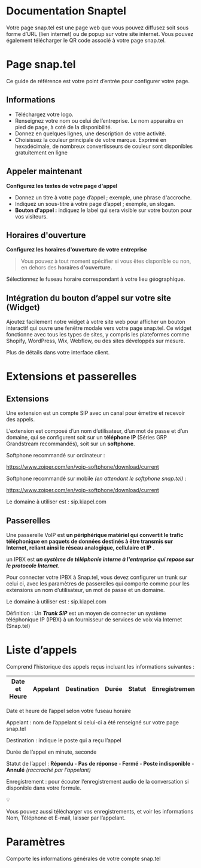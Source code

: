 # **Documentation Snaptel**

Votre page snap.tel est une page web que vous pouvez diffusez soit sous forme d’URL (lien internet) ou de popup sur votre site internet. Vous pouvez également télécharger le QR code associé à votre page snap.tel.

# Page snap.tel

Ce guide de référence est votre point d’entrée pour configurer votre page.

## **Informations**

- Téléchargez votre logo.
- Renseignez votre nom ou celui de l’entreprise. Le nom apparaitra en pied de page, à coté de la disponibilité.
- Donnez en quelques lignes, une description  de votre activité.
- Choisissez la couleur principale de votre marque. Exprimé en hexadécimale, de nombreux convertisseurs de couleur sont disponibles gratuitement en ligne

## Appeler maintenant

**Configurez les textes de votre page d'appel**

- Donnez un titre à votre page d’appel ; exemple, une phrase d'accroche.
- Indiquez un sous-titre à votre page d’appel ; exemple, un slogan.
- **Bouton d'appel :** indiquez le label qui sera visible sur votre bouton pour vos visiteurs.

## Horaires d'ouverture

**Configurez les horaires d'ouverture de votre entreprise**

> Vous pouvez à tout moment spécifier si vous êtes disponible ou non, en dehors des **horaires d'ouverture.**
> 

Sélectionnez le fuseau horaire correspondant à votre lieu géographique.

## **Intégration du bouton d’appel sur votre site (Widget)**

Ajoutez facilement notre widget à votre site web pour afficher un bouton interactif qui ouvre une fenêtre modale vers votre page snap.tel. Ce widget fonctionne avec tous les types de sites, y compris les plateformes comme Shopify, WordPress, Wix, Webflow, ou des sites développés sur mesure.

Plus de détails dans votre interface client.

# Extensions et passerelles

## Extensions

Une extension est un compte SIP avec un canal pour émettre et recevoir des appels.

L’extension est composé d’un nom d’utilisateur, d’un mot de passe et d’un domaine, qui se configurent soit sur un **téléphone IP** (Séries GRP Grandstream recommandés), soit sur un **softphone**.

Softphone recommandé sur ordinateur : 

https://www.zoiper.com/en/voip-softphone/download/current

Softphone recommandé sur mobile *(en attendant le softphone snap.tel)* : 

https://www.zoiper.com/en/voip-softphone/download/current

Le domaine à utiliser est : sip.kiapel.com

## Passerelles

Une passerelle VoIP est **un périphérique matériel qui convertit le trafic téléphonique en paquets de données destinés à être transmis sur Internet, reliant ainsi le réseau analogique, cellulaire et IP** .

un IPBX est ***un système de téléphonie interne à l'entreprise qui repose sur le protocole Internet***.

Pour connecter votre IPBX à Snap.tel, vous devez configurer un trunk sur celui ci, avec les paramètres de passerelles qui comporte comme pour les extensions un nom d’utilisateur, un mot de passe et un domaine.

Le domaine à utiliser est : sip.kiapel.com

Définition : Un ***Trunk SIP*** est un moyen de connecter un système téléphonique IP (IPBX) à un fournisseur de services de voix via Internet (Snap.tel)

# Liste d’appels

Comprend l’historique des appels reçus incluant les informations suivantes :

| **Date et Heure** | **Appelant** | **Destination** | **Durée** | **Statut** | **Enregistrement** |
| --- | --- | --- | --- | --- | --- |

Date et heure de l’appel selon votre fuseau horaire

Appelant : nom de l’appelant si celui-ci a été renseigné sur votre page snap.tel

Destination : indique le poste qui a reçu l’appel

Durée de l’appel en minute, seconde

Statut de l’appel : **Répondu - Pas de réponse - Fermé - Poste indisponible - Annulé** *(raccroché par l’appelant)*

Enregistrement : pour écouter l’enregistrement audio de la conversation si disponible dans votre formule.

<aside>
💡

Vous pouvez aussi télécharger vos enregistrements, et voir les informations Nom, Téléphone et E-mail, laisser par l’appelant.

</aside>

# **Paramètres**

Comporte les informations générales de votre compte snap.tel
